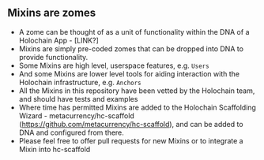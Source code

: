 ## Mixins are zomes
* A zome can be thought of as a unit of functionality within the DNA of a Holochain App - [LINK?]
* Mixins are simply pre-coded zomes that can be dropped into DNA to provide functionality.
* Some Mixins are high level, userspace features, e.g. `Users`
* And some Mixins are lower level tools for aiding interaction with the Holochain infrastructure, e.g. `Anchors`
* All the Mixins in this repository have been vetted by the Holochain team, and should have tests and examples
* Where time has permitted Mixins are added to the Holochain Scaffolding Wizard - metacurrency/hc-scaffold (https://github.com/metacurrency/hc-scaffold), and can be added to DNA and configured from there.
* Please feel free to offer pull requests for new Mixins or to integrate a Mixin into hc-scaffold
